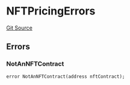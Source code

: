 # NFTPricingErrors
[Git Source](https://github.com/thrackle-io/tron/blob/4b8e6b6f1f58764b58a041110acc182dd905d211/src/common/IErrors.sol)


## Errors
### NotAnNFTContract

```solidity
error NotAnNFTContract(address nftContract);
```

